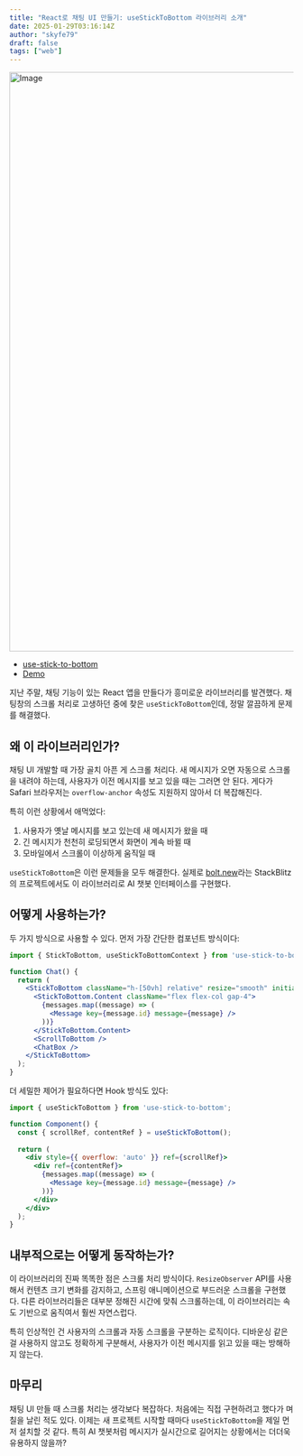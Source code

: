 ```yaml
---
title: "React로 채팅 UI 만들기: useStickToBottom 라이브러리 소개"
date: 2025-01-29T03:16:14Z
author: "skyfe79"
draft: false
tags: ["web"]
---
```


<img width="1027" alt="Image" src="https://github.com/user-attachments/assets/c4211343-e70e-4000-9c9c-b5aedefd37a8" />

 
- [use-stick-to-bottom](https://www.npmjs.com/package/use-stick-to-bottom)
- [Demo](https://stackblitz.com/~/github.com/samdenty/use-stick-to-bottom?file=demo/Demo.tsx)

지난 주말, 채팅 기능이 있는 React 앱을 만들다가 흥미로운 라이브러리를 발견했다. 채팅창의 스크롤 처리로 고생하던 중에 찾은 `useStickToBottom`인데, 정말 깔끔하게 문제를 해결했다.

## 왜 이 라이브러리인가?

채팅 UI 개발할 때 가장 골치 아픈 게 스크롤 처리다. 새 메시지가 오면 자동으로 스크롤을 내려야 하는데, 사용자가 이전 메시지를 보고 있을 때는 그러면 안 된다. 게다가 Safari 브라우저는 `overflow-anchor` 속성도 지원하지 않아서 더 복잡해진다.

특히 이런 상황에서 애먹었다:
1. 사용자가 옛날 메시지를 보고 있는데 새 메시지가 왔을 때
2. 긴 메시지가 천천히 로딩되면서 화면이 계속 바뀔 때
3. 모바일에서 스크롤이 이상하게 움직일 때

`useStickToBottom`은 이런 문제들을 모두 해결한다. 실제로 [bolt.new](https://bolt.new)라는 StackBlitz의 프로젝트에서도 이 라이브러리로 AI 챗봇 인터페이스를 구현했다.

## 어떻게 사용하는가?

두 가지 방식으로 사용할 수 있다. 먼저 가장 간단한 컴포넌트 방식이다:

```jsx
import { StickToBottom, useStickToBottomContext } from 'use-stick-to-bottom';

function Chat() {
  return (
    <StickToBottom className="h-[50vh] relative" resize="smooth" initial="smooth">
      <StickToBottom.Content className="flex flex-col gap-4">
        {messages.map((message) => (
          <Message key={message.id} message={message} />
        ))}
      </StickToBottom.Content>
      <ScrollToBottom />
      <ChatBox />
    </StickToBottom>
  );
}
```

더 세밀한 제어가 필요하다면 Hook 방식도 있다:

```jsx
import { useStickToBottom } from 'use-stick-to-bottom';

function Component() {
  const { scrollRef, contentRef } = useStickToBottom();
  
  return (
    <div style={{ overflow: 'auto' }} ref={scrollRef}>
      <div ref={contentRef}>
        {messages.map((message) => (
          <Message key={message.id} message={message} />
        ))}
      </div>
    </div>
  );
}
```

## 내부적으로는 어떻게 동작하는가?

이 라이브러리의 진짜 똑똑한 점은 스크롤 처리 방식이다. `ResizeObserver` API를 사용해서 컨텐츠 크기 변화를 감지하고, 스프링 애니메이션으로 부드러운 스크롤을 구현했다. 다른 라이브러리들은 대부분 정해진 시간에 맞춰 스크롤하는데, 이 라이브러리는 속도 기반으로 움직여서 훨씬 자연스럽다.

특히 인상적인 건 사용자의 스크롤과 자동 스크롤을 구분하는 로직이다. 디바운싱 같은 걸 사용하지 않고도 정확하게 구분해서, 사용자가 이전 메시지를 읽고 있을 때는 방해하지 않는다.

## 마무리

채팅 UI 만들 때 스크롤 처리는 생각보다 복잡하다. 처음에는 직접 구현하려고 했다가 며칠을 날린 적도 있다. 이제는 새 프로젝트 시작할 때마다 `useStickToBottom`을 제일 먼저 설치할 것 같다. 특히 AI 챗봇처럼 메시지가 실시간으로 길어지는 상황에서는 더더욱 유용하지 않을까?

